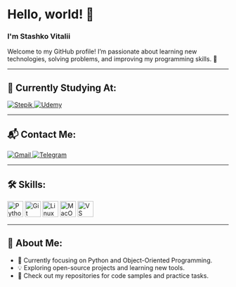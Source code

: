 # Hello, world! 👋  
### I'm **Stashko Vitalii**  
Welcome to my GitHub profile! I’m passionate about learning new technologies, solving problems, and improving my programming skills. 🚀  

---

## 🌱 Currently Studying At:
<div>
  <a href="http://stepik.org/users/973023244/profile" target="_blank">
    <img src="https://img.shields.io/badge/Stepik-8B0000?style=for-the-badge&logo=stepik&logoColor=white" alt="Stepik" />
  </a>
  <a href="https://www.udemy.com/user/vitalii-3171/" target="_blank">
    <img src="https://img.shields.io/badge/Udemy-8B0000?style=for-the-badge&logo=udemy&logoColor=white" alt="Udemy" />
  </a>
</div>

---

## 📬 Contact Me:
<div>
  <a href="mailto:VitaliiStashko3008@gmail.com">
    <img src="https://img.shields.io/badge/Gmail-8B0000?style=for-the-badge&logo=gmail&logoColor=white" alt="Gmail" />
  </a>
  <a href="https://t.me/Stashko_V" target="_blank">
    <img src="https://img.shields.io/badge/Telegram-8B0000?style=for-the-badge&logo=telegram&logoColor=white" alt="Telegram" />
  </a>
</div>

---

## 🛠 Skills:
<div align="left">
  <img src="https://img.shields.io/badge/Python-8B0000?style=for-the-badge&logo=python&logoColor=white" width="36" height="36" alt="Python" />
  <img src="https://img.shields.io/badge/Git-8B0000?style=for-the-badge&logo=git&logoColor=white" width="36" height="36" alt="Git" />
  <img src="https://img.shields.io/badge/Linux-8B0000?style=for-the-badge&logo=linux&logoColor=white" width="36" height="36" alt="Linux" />
  <img src="https://img.shields.io/badge/MacOS-8B0000?style=for-the-badge&logo=apple&logoColor=white" width="36" height="36" alt="MacOS" />
  <img src="https://img.shields.io/badge/VS_Code-8B0000?style=for-the-badge&logo=visual-studio-code&logoColor=white" width="36" height="36" alt="VS Code" />
</div>

---

## 📂 About Me:
- 🌱 Currently focusing on Python and Object-Oriented Programming.  
- 💡 Exploring open-source projects and learning new tools.  
- 🔗 Check out my repositories for code samples and practice tasks.  
